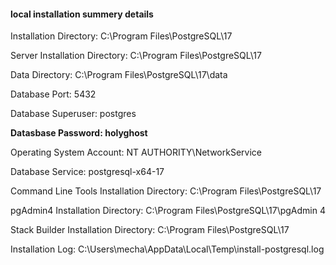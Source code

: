 #### local installation summery details

Installation Directory: C:\Program Files\PostgreSQL\17

Server Installation Directory: C:\Program Files\PostgreSQL\17

Data Directory: C:\Program Files\PostgreSQL\17\data

Database Port: 5432

Database Superuser: postgres

**Datasbase Password: holyghost**

Operating System Account: NT AUTHORITY\NetworkService

Database Service: postgresql-x64-17

Command Line Tools Installation Directory: C:\Program Files\PostgreSQL\17

pgAdmin4 Installation Directory: C:\Program Files\PostgreSQL\17\pgAdmin 4

Stack Builder Installation Directory: C:\Program Files\PostgreSQL\17

Installation Log: C:\Users\mecha\AppData\Local\Temp\install-postgresql.log
